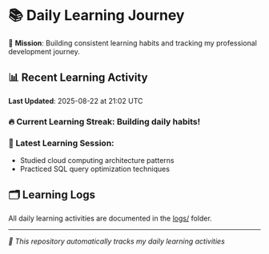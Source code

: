 # 📚 Daily Learning Journey

🎯 **Mission**: Building consistent learning habits and tracking my professional development journey.

## 📊 Recent Learning Activity

**Last Updated**: 2025-08-22 at 21:02 UTC

### 🔥 Current Learning Streak: Building daily habits!

### 📝 Latest Learning Session:
- Studied cloud computing architecture patterns
- Practiced SQL query optimization techniques

## 🗂️ Learning Logs

All daily learning activities are documented in the [logs/](./logs/) folder.

---
*🤖 This repository automatically tracks my daily learning activities*
